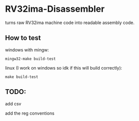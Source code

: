 # RV32ima-Disassembler

turns raw RV32ima machine code into readable assembly code.

## How to test

windows with mingw:

`mingw32-make build-test`

linux (I work on windows so idk if this will build correctly):

`make build-test`

## TODO:

add csv

add the reg conventions